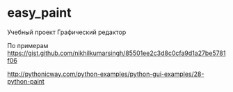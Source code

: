 # easy_paint
Учебный проект Графический редактор

По примерам
 https://gist.github.com/nikhilkumarsingh/85501ee2c3d8c0cfa9d1a27be5781f06

 http://pythonicway.com/python-examples/python-gui-examples/28-python-paint

